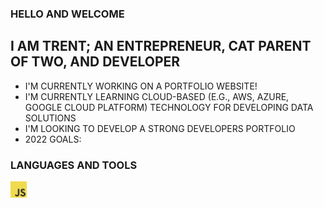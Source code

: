 ### HELLO AND WELCOME

## I AM TRENT; AN ENTREPRENEUR, CAT PARENT OF TWO, AND DEVELOPER
- I'M CURRENTLY WORKING ON A PORTFOLIO WEBSITE!
- I'M CURRENTLY LEARNING CLOUD-BASED (E.G., AWS, AZURE, GOOGLE CLOUD PLATFORM) TECHNOLOGY FOR DEVELOPING DATA SOLUTIONS
- I'M LOOKING TO DEVELOP A STRONG DEVELOPERS PORTFOLIO
- 2022 GOALS: 

### LANGUAGES AND TOOLS

<img align="left" alt="javascript" width="26px" src="https://github.com/github/explore/blob/main/topics/javascript/javascript.png?raw=true"/>